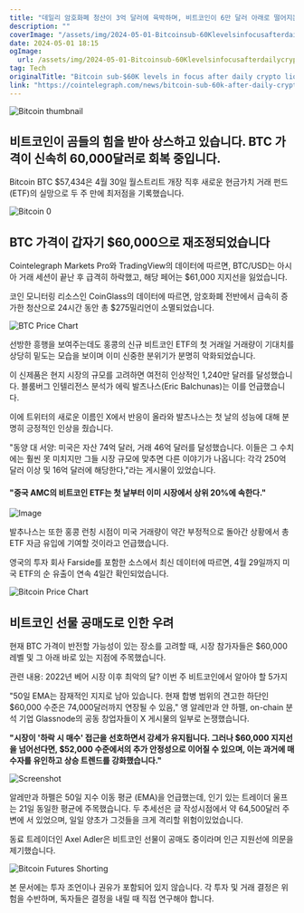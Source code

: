 ```yaml
---
title: "데일리 암호화폐 청산이 3억 달러에 육박하며, 비트코인이 6만 달러 아래로 떨어지는 수준에 초점이 맞춰지고 있습니다"
description: ""
coverImage: "/assets/img/2024-05-01-Bitcoinsub-60Klevelsinfocusafterdailycryptoliquidationsnear300M_thumbnail.png"
date: 2024-05-01 18:15
ogImage: 
  url: /assets/img/2024-05-01-Bitcoinsub-60Klevelsinfocusafterdailycryptoliquidationsnear300M_thumbnail.png
tag: Tech
originalTitle: "Bitcoin sub-$60K levels in focus after daily crypto liquidations near $300M"
link: "https://cointelegraph.com/news/bitcoin-sub-60k-after-daily-crypto-liquidations-near-300m"
---
```




![Bitcoin thumbnail](/assets/img/2024-05-01-Bitcoinsub-60Klevelsinfocusafterdailycryptoliquidationsnear300M_thumbnail.png)

## 비트코인이 곰들의 힘을 받아 상스하고 있습니다. BTC 가격이 신속히 60,000달러로 회복 중입니다.

Bitcoin BTC $57,434은 4월 30일 월스트리트 개장 직후 새로운 현금가치 거래 펀드(ETF)의 실망으로 두 주 만에 최저점을 기록했습니다.

![Bitcoin 0](/assets/img/2024-05-01-Bitcoinsub-60Klevelsinfocusafterdailycryptoliquidationsnear300M_0.png)




## BTC 가격이 갑자기 $60,000으로 재조정되었습니다

Cointelegraph Markets Pro와 TradingView의 데이터에 따르면, BTC/USD는 아시아 거래 세션이 끝난 후 급격히 하락했고, 해당 페어는 $61,000 지지선을 잃었습니다.

코인 모니터링 리소스인 CoinGlass의 데이터에 따르면, 암호화폐 전반에서 급속히 증가한 청산으로 24시간 동안 총 $275밀리언이 소멸되었습니다.

![BTC Price Chart](/assets/img/2024-05-01-Bitcoinsub-60Klevelsinfocusafterdailycryptoliquidationsnear300M_1.png)



선방한 흥행을 보여주는데도 홍콩의 신규 비트코인 ETF의 첫 거래일 거래량이 기대치를 상당히 밑도는 모습을 보이며 이미 신중한 분위기가 분명히 악화되었습니다.

이 신제품은 현지 시장의 규모를 고려하면 여전히 인상적인 1,240만 달러를 달성했습니다. 블룸버그 인텔리전스 분석가 에릭 발츠나스(Eric Balchunas)는 이를 언급했습니다.

이에 트위터의 새로운 이름인 X에서 반응이 올라와 발츠나스는 첫 날의 성능에 대해 분명히 긍정적인 인상을 줬습니다.

"동양 대 서양: 미국은 자산 74억 달러, 거래 46억 달러를 달성했습니다. 이들은 그 수치에는 훨씬 못 미치지만 그들 시장 규모에 맞추면 다른 이야기가 나옵니다: 각각 250억 달러 이상 및 16억 달러에 해당한다,"라는 게시물이 있었습니다.



#### "중국 AMC의 비트코인 ETF는 첫 날부터 이미 시장에서 상위 20%에 속한다."

![Image](/assets/img/2024-05-01-Bitcoinsub-60Klevelsinfocusafterdailycryptoliquidationsnear300M_2.png)

발추나스는 또한 홍콩 런칭 시점이 미국 거래량이 약간 부정적으로 돌아간 상황에서 총 ETF 자금 유입에 기여할 것이라고 언급했습니다.

영국의 투자 회사 Farside를 포함한 소스에서 최신 데이터에 따르면, 4월 29일까지 미국 ETF의 순 유출이 연속 4일간 확인되었습니다.



![Bitcoin Price Chart](/assets/img/2024-05-01-Bitcoinsub-60Klevelsinfocusafterdailycryptoliquidationsnear300M_3.png)

## 비트코인 선물 공매도로 인한 우려

현재 BTC 가격이 반전할 가능성이 있는 장소를 고려할 때, 시장 참가자들은 $60,000 레벨 및 그 아래 바로 있는 지점에 주목했습니다.

관련 내용: 2022년 베어 시장 이후 최악의 달? 이번 주 비트코인에서 알아야 할 5가지



"50일 EMA는 잠재적인 지지로 남아 있습니다. 현재 합병 범위의 견고한 하단인 $60,000 수준은 74,000달러까지 연장될 수 있음," 앵 알레만과 얀 하펠, on-chain 분석 기업 Glassnode의 공동 창업자들이 X 게시물의 일부로 논쟁했습니다.

**"시장이 '하락 시 매수' 접근을 선호하면서 강세가 유지됩니다. 그러나 $60,000 지지선을 넘어선다면, $52,000 수준에서의 추가 안정성으로 이어질 수 있으며, 이는 과거에 매수자를 유인하고 상승 트렌드를 강화했습니다."**

![Screenshot](/assets/img/2024-05-01-Bitcoinsub-60Klevelsinfocusafterdailycryptoliquidationsnear300M_4.png)

알레만과 하펠은 50일 지수 이동 평균 (EMA)을 언급했는데, 인기 있는 트레이더 울프는 21일 동일한 평균에 주목했습니다. 두 추세선은 글 작성시점에서 약 64,500달러 주변에 서 있었으며, 일일 양초가 그것들을 크게 격리할 위험이있었습니다.



동료 트레이더인 Axel Adler은 비트코인 선물이 공매도 중이라며 인근 지원선에 의문을 제기했습니다.

![Bitcoin Futures Shorting](/assets/img/2024-05-01-Bitcoinsub-60Klevelsinfocusafterdailycryptoliquidationsnear300M_5.png)

본 문서에는 투자 조언이나 권유가 포함되어 있지 않습니다. 각 투자 및 거래 결정은 위험을 수반하며, 독자들은 결정을 내릴 때 직접 연구해야 합니다.